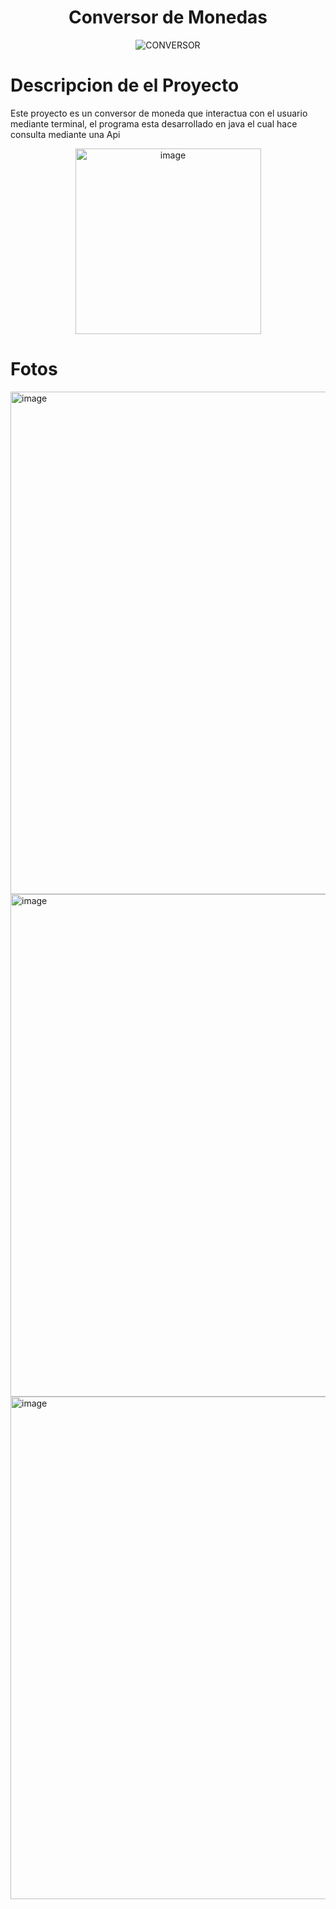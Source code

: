 <h1 align="center"> Conversor de Monedas </h1>


<p align="center">
  <img src="https://github.com/titan54321/Conversor-Moneda/assets/66567588/cc70188d-e2bd-441b-ae15-c5e7108c5602" alt="CONVERSOR">
</p>

<h1> Descripcion de el Proyecto </h1>
<p>
   Este proyecto es un conversor de moneda que interactua con el usuario mediante terminal, el programa esta desarrollado en java el cual hace consulta mediante una Api
</p>
<p align="center">
    <img width="297" alt="image" src="https://github.com/titan54321/Conversor-Moneda/assets/66567588/41765787-ec80-4f9f-86df-a58c964bd0b0">

</p>


# Fotos
<img width="804" alt="image" src="https://github.com/titan54321/Conversor-Moneda/assets/66567588/19f6e3da-0b29-4e0c-9199-150d52b59a80">
<img width="804" alt="image" src="https://github.com/titan54321/Conversor-Moneda/assets/66567588/f6366e5c-5a28-4a0e-bc96-f337c21f8d6b">
<img width="804" alt="image" src="https://github.com/titan54321/Conversor-Moneda/assets/66567588/6e3cdda8-3b21-433d-8573-26e993be3297">
